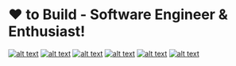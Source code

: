 # ❤ to Build - Software Engineer & Enthusiast!

<!-- Don't remove this --- https://github.com/ombharatiya -->

<!-- links to social media icons -->
<!-- no need to change these -->

<!-- icons with padding -->

[1.1]: http://i.imgur.com/tXSoThF.png (twitter icon with padding)
[2.1]: http://i.imgur.com/P3YfQoD.png (facebook icon with padding)
[3.1]: http://i.imgur.com/yCsTjba.png (google plus icon with padding)
[4.1]: http://i.imgur.com/YckIOms.png (tumblr icon with padding)
[5.1]: http://i.imgur.com/1AGmwO3.png (dribbble icon with padding)
[6.1]: http://i.imgur.com/0o48UoR.png (github icon with padding)

<!-- links to your social media accounts -->
<!-- update these accordingly -->

[1]: http://www.twitter.com/ombharatiya
[2]: http://www.facebook.com/ombharatiya
[3]: https://plus.google.com/+ombharatiya
[4]: http://ombharatiya.tumblr.com
[5]: http://dribbble.com/ombharatiya
[6]: http://www.github.com/ombharatiya

<!-- Don't remove this --- https://github.com/ombharatiya -->

[![alt text][1.1]][1]
[![alt text][2.1]][2]
[![alt text][3.1]][3]
[![alt text][4.1]][4]
[![alt text][5.1]][5]
[![alt text][6.1]][6]

